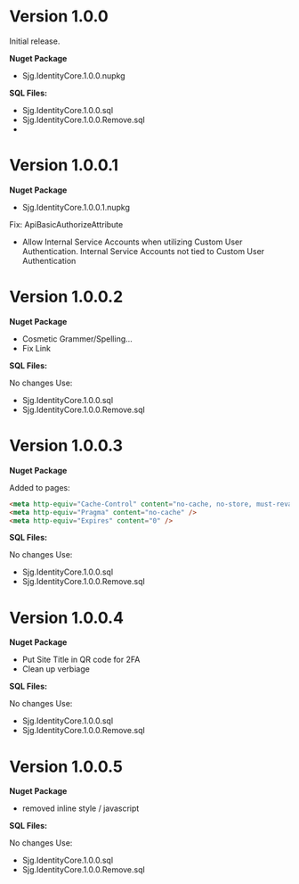 # Version 1.0.0

Initial release.

**Nuget Package**

- Sjg.IdentityCore.1.0.0.nupkg

**SQL Files:**

- Sjg.IdentityCore.1.0.0.sql
- Sjg.IdentityCore.1.0.0.Remove.sql
- 

# Version 1.0.0.1

**Nuget Package**

- Sjg.IdentityCore.1.0.0.1.nupkg

Fix: 
ApiBasicAuthorizeAttribute 

- Allow Internal Service Accounts when utilizing Custom User Authentication.  Internal Service Accounts not tied to Custom User Authentication

# Version 1.0.0.2

**Nuget Package**

- Cosmetic Grammer/Spelling... 
- Fix Link


**SQL Files:**

No changes Use:

- Sjg.IdentityCore.1.0.0.sql
- Sjg.IdentityCore.1.0.0.Remove.sql

# Version 1.0.0.3

**Nuget Package**

Added to pages:
```html
<meta http-equiv="Cache-Control" content="no-cache, no-store, must-revalidate" />
<meta http-equiv="Pragma" content="no-cache" />
<meta http-equiv="Expires" content="0" />
```

**SQL Files:**

No changes Use:

- Sjg.IdentityCore.1.0.0.sql
- Sjg.IdentityCore.1.0.0.Remove.sql

# Version 1.0.0.4

**Nuget Package**

- Put Site Title in QR code for 2FA
- Clean up verbiage

**SQL Files:**

No changes Use:

- Sjg.IdentityCore.1.0.0.sql
- Sjg.IdentityCore.1.0.0.Remove.sql


# Version 1.0.0.5

**Nuget Package**

- removed inline style / javascript

**SQL Files:**

No changes Use:

- Sjg.IdentityCore.1.0.0.sql
- Sjg.IdentityCore.1.0.0.Remove.sql

